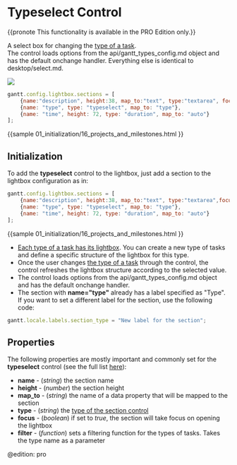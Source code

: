 Typeselect Control
======================

{{pronote This functionality is available in the PRO Edition only.}}

A select box for changing the [type of a task](desktop/task_types.md). <br> The control loads options from the 
api/gantt_types_config.md object and has the default onchange handler. Everything else is identical to desktop/select.md.
 

<img src="desktop/typeselect_control.png"/>

~~~js
gantt.config.lightbox.sections = [
	{name:"description", height:38, map_to:"text", type:"textarea", focus:true},
	{name: "type", type: "typeselect", map_to: "type"},                             /*!*/
	{name: "time", height: 72, type: "duration", map_to: "auto"}
];
~~~

{{sample
01_initialization/16_projects_and_milestones.html
}}


Initialization
---------------------

To add the **typeselect** control to the lightbox, just add a section to the lightbox configuration as in:

~~~js
gantt.config.lightbox.sections = [
	{name:"description", height:38, map_to:"text", type:"textarea",focus:true},
	{name: "type", type: "typeselect", map_to: "type"},                             /*!*/
	{name: "time", height: 72, type: "duration", map_to: "auto"}
];
~~~

{{sample
01_initialization/16_projects_and_milestones.html
}}

- [Each type of a task has its lightbox](desktop/task_types.md#individuallightboxforeachtype). You can create a new type of tasks and define a specific structure of the lightbox for this type.
- Once the user changes [the type of a task](desktop/task_types.md) through the control, the control refreshes the lightbox structure according to the selected value. 
- The control loads options from the api/gantt_types_config.md object and has the default onchange handler.
- The section with **name="type"** already has a label specified as "Type". If you want to set a different label for the section, use the following code: 

~~~js
gantt.locale.labels.section_type = "New label for the section";
~~~
	

Properties
----------------

The following properties are mostly important and commonly set for the **typeselect** control (see the full list [here](api/gantt_lightbox_config.md)):

- **name** - (*string*) the section name 
- **height** - (*number*) the section height
- **map_to** - (*string*) the name of a data property that will be mapped to the section
- **type** - (*string*) the [type of the section control](desktop/default_edit_form.md#lightboxcontrols)
- **focus** - (*boolean*) if set to *true*, the section will take focus on opening the lightbox
- **filter** - (*function*) sets a filtering function for the types of tasks. Takes the type name as a parameter


@edition: pro